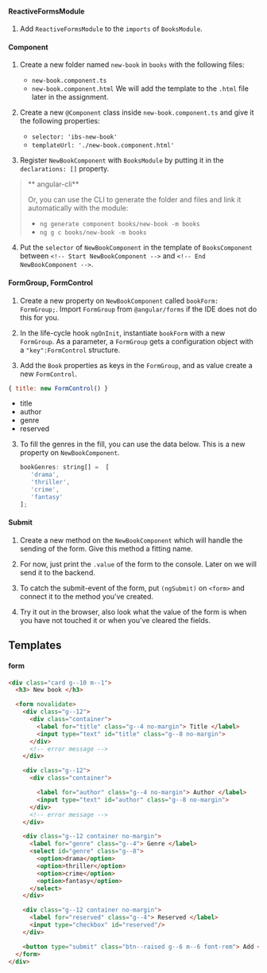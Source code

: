 

#### ReactiveFormsModule

1. Add `ReactiveFormsModule` to the `imports` of `BooksModule`.

#### Component

1. Create a new folder named `new-book` in `books` with the following files:
    * `new-book.component.ts`
    * `new-book.component.html`
    We will add the template to the `.html` file later in the assignment. 

2. Create a new `@Component` class inside `new-book.component.ts` and give it the following properties:
    * `selector: 'ibs-new-book'`
    * `templateUrl: './new-book.component.html'`

3. Register `NewBookComponent` with `BooksModule` by putting it in the `declarations: []` property.

  > ** angular-cli**
  > 
  > Or, you can use the CLI to generate the folder and files and link it automatically with the module:
  > * `ng generate component books/new-book -m books`
  > * `ng g c books/new-book -m books`

4. Put the `selector` of `NewBookComponent` in the template of `BooksComponent` between `<!-- Start NewBookComponent -->` and `<!-- End NewBookComponent -->`.

#### FormGroup, FormControl

1. Create a new property on `NewBookComponent` called `bookForm: FormGroup;`. Import `FormGroup` from `@angular/forms` if the IDE does not do this for you.

2. In the life-cycle hook `ngOnInit`, instantiate `bookForm` with a new `FormGroup`. As a parameter, a `FormGroup` gets a configuration object with a `"key":FormControl` structure.

3. Add the `Book` properties as keys in the `FormGroup`, and as value create a new `FormControl`.
  ```javascript
  { title: new FormControl() }
  ```
  
  * title
  * author
  * genre
  * reserved

3. To fill the genres in the fill, you can use the data below. This is a new property on `NewBookComponent`.
   ```javascript
   bookGenres: string[] =  [
      'drama',
      'thriller',
      'crime',
      'fantasy'
   ];
   ```

#### Submit

1. Create a new method on the `NewBookComponent` which will handle the sending of the form. Give this method a fitting 
   name.

2. For now, just print the `.value` of the form to the console. Later on we will send it to the backend. 

3. To catch the submit-event of the form, put `(ngSubmit)` on `<form>` and connect it to the method you've created.

4. Try it out in the browser, also look what the value of the form is when you have not touched it or when you've cleared the fields.

## Templates

#### form
```html
<div class="card g--10 m--1">
  <h3> New book </h3>

  <form novalidate>
    <div class="g--12">
      <div class="container">
        <label for="title" class="g--4 no-margin"> Title </label>
        <input type="text" id="title" class="g--8 no-margin">
      </div>
      <!-- error message -->
    </div>

    <div class="g--12">
      <div class="container">

        <label for="author" class="g--4 no-margin"> Author </label>
        <input type="text" id="author" class="g--8 no-margin">
      </div>
      <!-- error message -->
    </div>

    <div class="g--12 container no-margin">
      <label for="genre" class="g--4"> Genre </label>
      <select id="genre" class="g--8">
        <option>drama</option>
        <option>thriller</option>
        <option>crime</option>
        <option>fantasy</option>
      </select>
    </div>

    <div class="g--12 container no-margin">
      <label for="reserved" class="g--4"> Reserved </label>
      <input type="checkbox" id="reserved"/>
    </div>

    <button type="submit" class="btn--raised g--6 m--6 font-rem"> Add </button>
  </form>
</div>
```
